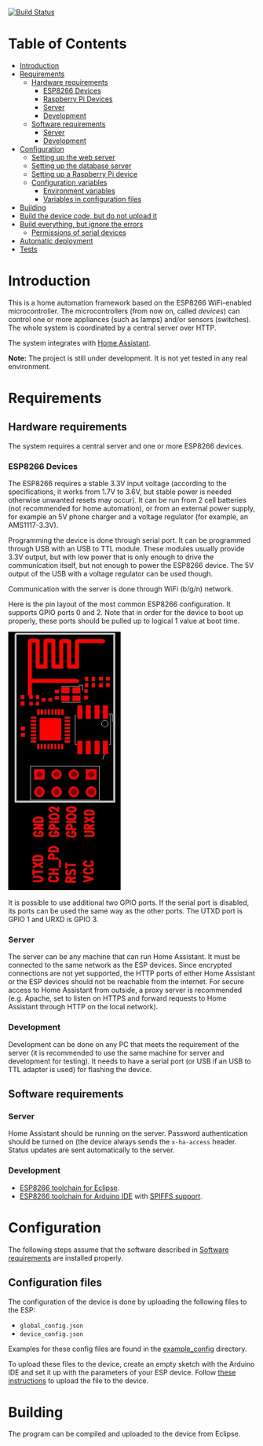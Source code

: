 [![Build Status](https://travis-ci.org/petersohn/home_automation.svg?branch=master)](https://travis-ci.org/petersohn/home_automation)

# Table of Contents

- [Introduction](#introduction)
- [Requirements](#requirements)
    - [Hardware requirements](#hardware-requirements)
        - [ESP8266 Devices](#esp8266-devices)
        - [Raspberry Pi Devices](#raspberry-pi-devices)
        - [Server](#server)
        - [Development](#development)
    - [Software requirements](#software-requirements)
        - [Server](#server-1)
        - [Development](#development-1)
- [Configuration](#configuration)
    - [Setting up the web server](#setting-up-the-web-server)
    - [Setting up the database server](#setting-up-the-database-server)
    - [Setting up a Raspberry Pi device](#setting-up-a-raspberry-pi-device)
    - [Configuration variables](#configuration-variables)
        - [Environment variables](#environment-variables)
        - [Variables in configuration files](#variables-in-configuration-files)
- [Building](#building)
- [Build the device code, but do not upload it](#build-the-device-code-but-do-not-upload-it)
- [Build everything, but ignore the errors](#build-everything-but-ignore-the-errors)
    - [Permissions of serial devices](#permissions-of-serial-devices)
- [Automatic deployment](#automatic-deployment)
- [Tests](#tests)

# Introduction

This is a home automation framework based on the ESP8266 WiFi-enabled
microcontroller. The microcontrollers (from now on, called *devices*) can
control one or more appliances (such as lamps) and/or sensors (switches). The
whole system is coordinated by a central server over HTTP.

The system integrates with [Home Assistant](https://home-assistant.io/).

**Note:** The project is still under development. It is not yet tested in any
real environment.

# Requirements

## Hardware requirements

The system requires a central server and one or more ESP8266 devices.

### ESP8266 Devices

The ESP8266 requires a stable 3.3V input voltage (according to the
specifications, it works from 1.7V to 3.6V, but stable power is needed
otherwise unwanted resets may occur). It can be run from 2 cell batteries (not
recommended for home automation), or from an external power supply, for example
an 5V phone charger and a voltage regulator (for example, an AMS1117-3.3V).

Programming the device is done through serial port. It can be programmed
through USB with an USB to TTL module. These modules usually provide 3.3V
output, but with low power that is only enough to drive the communication
itself, but not enough to power the ESP8266 device. The 5V output of the USB
with a voltage regulator can be used though.

Communication with the server is done through WiFi (b/g/n) network.

Here is the pin layout of the most common ESP8266 configuration. It supports
GPIO ports 0 and 2. Note that in order for the device to boot up properly,
these ports should be pulled up to logical 1 value at boot time.

![ESP8266 pin layout](data/ESP8266.jpg)

It is possible to use additional two GPIO ports. If the serial port is
disabled, its ports can be used the same way as the other ports. The UTXD port
is GPIO 1 and URXD is GPIO 3.

### Server

The server can be any machine that can run Home Assistant. It must be connected
to the same network as the ESP devices. Since encrypted connections are not yet
supported, the HTTP ports of either Home Assistant or the ESP devices should
not be reachable from the internet. For secure access to Home Assistant from
outside, a proxy server is recommended (e.g. Apache, set to listen on HTTPS and
forward requests to Home Assistant through HTTP on the local network).

### Development

Development can be done on any PC that meets the requirement of the server (it
is recommended to use the same machine for server and development for testing).
It needs to have a serial port (or USB if an USB to TTL adapter is used) for
flashing the device.

## Software requirements

### Server

Home Assistant should be running on the server. Password authentication should
be turned on (the device always sends the `x-ha-access` header. Status updates
are sent automatically to the server.

### Development

* [ESP8266 toolchain for Eclipse](https://github.com/esp8266/Arduino/blob/master/doc/eclipse/eclipse.rst).
* [ESP8266 toolchain for Arduino IDE](https://github.com/esp8266/Arduino/)
  with [SPIFFS support](https://arduino-esp8266.readthedocs.io/en/latest/filesystem.html#uploading-files-to-file-system).

# Configuration

The following steps assume that the software described in
[Software requirements](#software-requirements) are installed properly.

## Configuration files

The configuration of the device is done by uploading the following files to the
ESP:

* `global_config.json`
* `device_config.json`

Examples for these config files are found in the
[example_config](example_config/) directory.

To upload these files to the device, create an empty sketch with the Arduino
IDE and set it up with the parameters of your ESP device. Follow [these
instructions](https://arduino-esp8266.readthedocs.io/en/latest/filesystem.html#uploading-files-to-file-system)
to upload the file to the device.

# Building

The program can be compiled and uploaded to the device from Eclipse.
